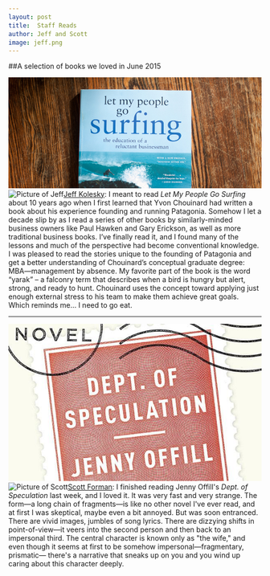 ```yaml
---
layout: post
title:  Staff Reads
author: Jeff and Scott
image: jeff.png
---
```


##A selection of books we loved in June 2015

![Picture of Let My People Go Surfing](/img/blog/let_my_people_go_surfing.jpg)
![Picture of Jeff](/img/blog/jeff.png)[Jeff Kolesky](https://twitter.com/jeffkole?lang=en): I meant to read _Let My People Go Surfing_ about 10 years ago when I first learned that Yvon Chouinard had written a book about his experience founding and running Patagonia. Somehow I let a decade slip by as I read a series of other books by similarly-minded business owners like Paul Hawken and Gary Erickson, as well as more traditional business books. I’ve finally read it, and I found many of the lessons and much of the perspective had become conventional knowledge. I was pleased to read the stories unique to the founding of Patagonia and get a better understanding of Chouinard’s conceptual graduate degree: MBA—management by absence. My favorite part of the book is the word “yarak” – a falconry term that describes when a bird is hungry but alert, strong, and ready to hunt. Chouinard uses the concept toward applying just enough external stress to his team to make them achieve great goals. Which reminds me… I need to go eat.

******************************************************************************************

![Picture of Department of Speculation](/img/blog/dept_of_speculation.jpg)
![Picture of Scott](/img/blog/scott.png)[Scott Forman](https://twitter.com/sjforman): I finished reading Jenny Offill's _Dept. of Speculation_ last week, and I loved it. It was very fast and very strange. The form—a long chain of fragments—is like no other novel I've ever read, and at first I was skeptical, maybe even a bit annoyed. But was soon entranced. There are vivid images, jumbles of song lyrics. There are dizzying shifts in point-of-view—it veers into the second person and then back to an impersonal third. The central character is known only as "the wife," and even though it seems at first to be somehow impersonal—fragmentary, prismatic— there's a narrative that sneaks up on you and you wind up caring about this character deeply.